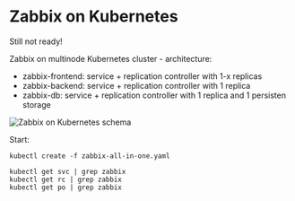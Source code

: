 Zabbix on Kubernetes
====================

Still not ready!

Zabbix on multinode Kubernetes cluster - architecture:

- zabbix-frontend: service + replication controller with 1-x replicas
- zabbix-backend: service + replication controller with 1 replica
- zabbix-db: service + replication controller with 1 replica and 1 persisten 
storage

![Zabbix on Kubernetes schema](https://raw.githubusercontent.com/monitoringartist/kuberneres-zabbix/master/doc/kubernetes-zabbix-schema.png)

Start:

```
kubectl create -f zabbix-all-in-one.yaml
```

```
kubectl get svc | grep zabbix
kubectl get rc | grep zabbix
kubectl get po | grep zabbix
```
